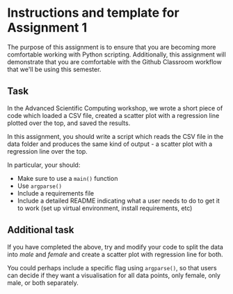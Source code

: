 # Instructions and template for Assignment 1

The purpose of this assignment is to ensure that you are becoming more comfortable working with Python scripting. Additionally, this assignment will demonstrate that you are comfortable with the Github Classroom workflow that we'll be using this semester.

## Task

In the Advanced Scientific Computing workshop, we wrote a short piece of code which loaded a CSV file, created a scatter plot with a regression line plotted over the top, and saved the results.

In this assignment, you should write a script which reads the CSV file in the data folder and produces the same kind of output - a scatter plot with a regression line over the top.

In particular, your should:

- Make sure to use a ```main()``` function
- Use ```argparse()```
- Include a requirements file
- Include a detailed README indicating what a user needs to do to get it to work (set up virtual environment, install requirements, etc)

## Additional task

If you have completed the above, try and modify your code to split the data into *male* and *female* and create a scatter plot with regression line for both.

You could perhaps include a specific flag using ```argparse()```, so that users can decide if they want a visualisation for all data points, only female, only male, or both separately.